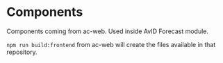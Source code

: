 # Components

Components coming from ac-web. Used inside AvID Forecast module. 

`npm run build:frontend` from ac-web will create the files available in that repository. 

